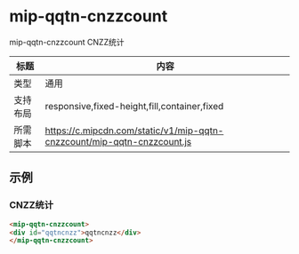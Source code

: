 # mip-qqtn-cnzzcount

mip-qqtn-cnzzcount CNZZ统计

标题|内容
----|----
类型|通用
支持布局|responsive,fixed-height,fill,container,fixed
所需脚本|https://c.mipcdn.com/static/v1/mip-qqtn-cnzzcount/mip-qqtn-cnzzcount.js
## 示例

### CNZZ统计
```html
<mip-qqtn-cnzzcount>
<div id="qqtncnzz">qqtncnzz</div>
</mip-qqtn-cnzzcount>
```


